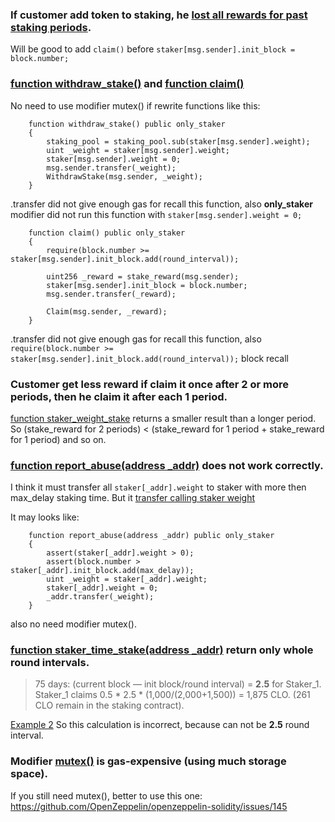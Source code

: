 ### If customer add token to staking, he [lost all rewards for past staking periods](https://github.com/EthereumCommonwealth/Cold-staking/blob/82e0c3eade3b65f67656381f7778dead01647701/ColdStaking.sol#L51). 

Will be good to add ```claim()``` before ```staker[msg.sender].init_block = block.number;```


### [function withdraw_stake()](https://github.com/EthereumCommonwealth/Cold-staking/blob/82e0c3eade3b65f67656381f7778dead01647701/ColdStaking.sol#L76-L84) and [function claim()](https://github.com/EthereumCommonwealth/Cold-staking/blob/82e0c3eade3b65f67656381f7778dead01647701/ColdStaking.sol#L86)

No need to use modifier mutex() if rewrite functions like this:

```
    function withdraw_stake() public only_staker
    {       
        staking_pool = staking_pool.sub(staker[msg.sender].weight);
        uint _weight = staker[msg.sender].weight;
        staker[msg.sender].weight = 0;
        msg.sender.transfer(_weight);
        WithdrawStake(msg.sender, _weight);
    }
```

.transfer did not give enough gas for recall this function, also **only_staker** modifier did not run this function with ```staker[msg.sender].weight = 0;```

```
    function claim() public only_staker
    {
        require(block.number >= staker[msg.sender].init_block.add(round_interval));

        uint256 _reward = stake_reward(msg.sender);
        staker[msg.sender].init_block = block.number;
        msg.sender.transfer(_reward);

        Claim(msg.sender, _reward);
    }
```

.transfer did not give enough gas for recall this function, also ```require(block.number >= staker[msg.sender].init_block.add(round_interval));``` block recall


### Customer get less reward if claim it once after 2 or more periods, then he claim it after each 1 period.

[function staker_weight_stake](https://github.com/EthereumCommonwealth/Cold-staking/blob/82e0c3eade3b65f67656381f7778dead01647701/ColdStaking.sol#L105-L108) returns a smaller result than a longer period. 
So (stake_reward for 2 periods) <  (stake_reward for 1 period + stake_reward for 1 period) and so on. 


### [function report_abuse(address _addr)](https://github.com/EthereumCommonwealth/Cold-staking/blob/82e0c3eade3b65f67656381f7778dead01647701/ColdStaking.sol#L110) does not work correctly.

I think it must transfer all ```staker[_addr].weight``` to staker with more then max_delay staking time. But it [transfer calling staker weight](https://github.com/EthereumCommonwealth/Cold-staking/blob/82e0c3eade3b65f67656381f7778dead01647701/ColdStaking.sol#L115)

It may looks like:

```
    function report_abuse(address _addr) public only_staker
    {
        assert(staker[_addr].weight > 0);
        assert(block.number > staker[_addr].init_block.add(max_delay));
        uint _weight = staker[_addr].weight;
        staker[_addr].weight = 0;
        _addr.transfer(_weight);
    }
```

also no need modifier mutex().

### [function staker_time_stake(address _addr)](https://github.com/EthereumCommonwealth/Cold-staking/blob/82e0c3eade3b65f67656381f7778dead01647701/ColdStaking.sol#L101) return only whole round intervals.

> 75 days: (current block — init block/round interval) = **2.5** for Staker_1.  Staker_1 claims 0.5 * 2.5 * (1,000/(2,000+1,500)) = 1,875 CLO.  (261 CLO remain in the staking contract).

[Example 2](https://news.callisto.network/callisto-network-cold-staking-protocol/?) So this calculation is incorrect, because can not be **2.5** round interval.


### Modifier [mutex()](https://github.com/EthereumCommonwealth/Cold-staking/blob/82e0c3eade3b65f67656381f7778dead01647701/ColdStaking.sol#L130) is gas-expensive (using much storage space).

If you still need mutex(), better to use this one: https://github.com/OpenZeppelin/openzeppelin-solidity/issues/145

